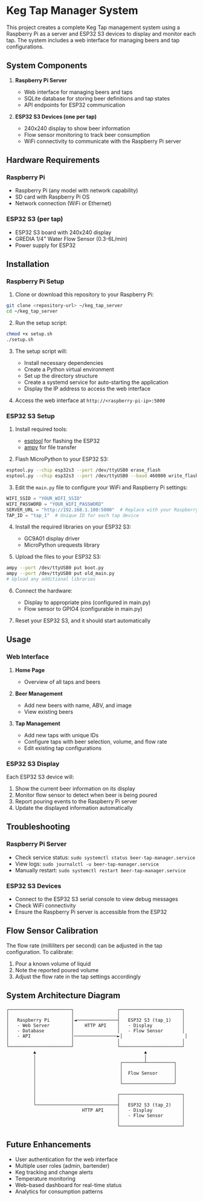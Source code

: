 # Keg Tap Manager System

This project creates a complete Keg Tap management system using a Raspberry Pi as a server and ESP32 S3 devices to display and monitor each tap. The system includes a web interface for managing beers and tap configurations.

## System Components

1. **Raspberry Pi Server**
   - Web interface for managing beers and taps
   - SQLite database for storing beer definitions and tap states
   - API endpoints for ESP32 communication

2. **ESP32 S3 Devices (one per tap)**
   - 240x240 display to show beer information
   - Flow sensor monitoring to track beer consumption
   - WiFi connectivity to communicate with the Raspberry Pi server

## Hardware Requirements

### Raspberry Pi
- Raspberry Pi (any model with network capability)
- SD card with Raspberry Pi OS
- Network connection (WiFi or Ethernet)

### ESP32 S3 (per tap)
- ESP32 S3 board with 240x240 display
- GREDIA 1/4" Water Flow Sensor (0.3-6L/min)
- Power supply for ESP32

## Installation

### Raspberry Pi Setup

1. Clone or download this repository to your Raspberry Pi:

```bash
git clone <repository-url> ~/keg_tap_server
cd ~/keg_tap_server
```

2. Run the setup script:

```bash
chmod +x setup.sh
./setup.sh
```

3. The setup script will:
   - Install necessary dependencies
   - Create a Python virtual environment
   - Set up the directory structure
   - Create a systemd service for auto-starting the application
   - Display the IP address to access the web interface

4. Access the web interface at `http://<raspberry-pi-ip>:5000`

### ESP32 S3 Setup

1. Install required tools:
   - [esptool](https://github.com/espressif/esptool) for flashing the ESP32
   - [ampy](https://github.com/scientifichackers/ampy) for file transfer

2. Flash MicroPython to your ESP32 S3:

```bash
esptool.py --chip esp32s3 --port /dev/ttyUSB0 erase_flash
esptool.py --chip esp32s3 --port /dev/ttyUSB0 --baud 460800 write_flash -z 0 esp32s3-20230426-v1.20.0.bin
```

3. Edit the `main.py` file to configure your WiFi and Raspberry Pi settings:

```python
WIFI_SSID = "YOUR_WIFI_SSID"
WIFI_PASSWORD = "YOUR_WIFI_PASSWORD"
SERVER_URL = "http://192.168.1.100:5000"  # Replace with your Raspberry Pi IP
TAP_ID = "tap_1"  # Unique ID for each tap device
```

4. Install the required libraries on your ESP32 S3:
   - GC9A01 display driver
   - MicroPython urequests library

5. Upload the files to your ESP32 S3:

```bash
ampy --port /dev/ttyUSB0 put boot.py
ampy --port /dev/ttyUSB0 put old_main.py
# Upload any additional libraries
```

6. Connect the hardware:
   - Display to appropriate pins (configured in main.py)
   - Flow sensor to GPIO4 (configurable in main.py)

7. Reset your ESP32 S3, and it should start automatically

## Usage

### Web Interface

1. **Home Page**
   - Overview of all taps and beers

2. **Beer Management**
   - Add new beers with name, ABV, and image
   - View existing beers

3. **Tap Management**
   - Add new taps with unique IDs
   - Configure taps with beer selection, volume, and flow rate
   - Edit existing tap configurations

### ESP32 S3 Display

Each ESP32 S3 device will:
1. Show the current beer information on its display
2. Monitor flow sensor to detect when beer is being poured
3. Report pouring events to the Raspberry Pi server
4. Update the displayed information automatically

## Troubleshooting

### Raspberry Pi Server

- Check service status: `sudo systemctl status beer-tap-manager.service`
- View logs: `sudo journalctl -u beer-tap-manager.service`
- Manually restart: `sudo systemctl restart beer-tap-manager.service`

### ESP32 S3 Devices

- Connect to the ESP32 S3 serial console to view debug messages
- Check WiFi connectivity
- Ensure the Raspberry Pi server is accessible from the ESP32

## Flow Sensor Calibration

The flow rate (milliliters per second) can be adjusted in the tap configuration. To calibrate:

1. Pour a known volume of liquid
2. Note the reported poured volume
3. Adjust the flow rate in the tap settings accordingly

## System Architecture Diagram

```
┌───────────────────────┐                ┌───────────────────────┐
│                       │                │                       │
│   Raspberry Pi        │◄───────────────┤   ESP32 S3 (tap_1)    │
│   - Web Server        │    HTTP API    │   - Display           │
│   - Database          │                │   - Flow Sensor       │
│   - API               │────────────────►│                       │
│                       │                │                       │
└───────────────────────┘                └───────────────────────┘
          ▲                                        ▲
          │                                        │
          │                               ┌────────┴──────────┐
          │                               │                   │
          │                               │  Flow Sensor      │
          │                               │                   │
          │                               └───────────────────┘
          │
          │                              ┌───────────────────────┐
          │                              │                       │
          └──────────────────────────────┤   ESP32 S3 (tap_2)    │
                            HTTP API     │   - Display           │
                                         │   - Flow Sensor       │
                                         │                       │
                                         └───────────────────────┘
```

## Future Enhancements

- User authentication for the web interface
- Multiple user roles (admin, bartender)
- Keg tracking and change alerts
- Temperature monitoring
- Web-based dashboard for real-time status
- Analytics for consumption patterns